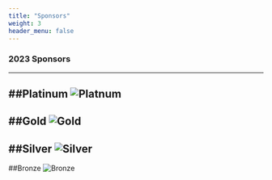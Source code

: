 ```yaml
---
title: "Sponsors"
weight: 3
header_menu: false
---
```


### 2023 Sponsors
---

##Platinum
![Platnum](images/Platnum2023.webp)
---

##Gold
![Gold](images/Gold2023.webp)
---

##Silver
![Silver](images/Silver2023.webp)
---

##Bronze
![Bronze](images/Bronze2023.webp)
